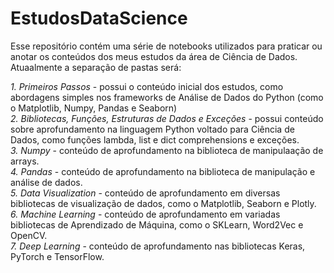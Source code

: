 # EstudosDataScience
Esse repositório contém uma série de notebooks utilizados para praticar ou anotar os conteúdos dos meus estudos da área de Ciência de Dados.
Atuaalmente a separação de pastas será:

*1. Primeiros Passos* - possui o conteúdo inicial dos estudos, como abordagens simples nos frameworks de Análise de Dados do Python (como o Matplotlib, Numpy, Pandas e Seaborn) <br>
*2. Bibliotecas, Funções, Estruturas de Dados e Exceções* - possui conteúdo sobre aprofundamento na linguagem Python voltado para Ciência de Dados, como funções lambda, list e dict comprehensions e exceções. <br>
*3. Numpy* - conteúdo de aprofundamento na biblioteca de manipulaação de arrays. <br>
*4. Pandas* - conteúdo de aprofundamento na biblioteca de manipulação e análise de dados. <br>
*5. Data Visualization* - conteúdo de aprofundamento em diversas bibliotecas de visualização de dados, como o Matplotlib, Seaborn e Plotly. <br>
*6. Machine Learning* - conteúdo de aprofundamento em variadas bibliotecas de Aprendizado de Máquina, como o SKLearn, Word2Vec e OpenCV. <br>
*7. Deep Learning* - conteúdo de aprofundamento nas bibliotecas Keras, PyTorch e TensorFlow. <br>
